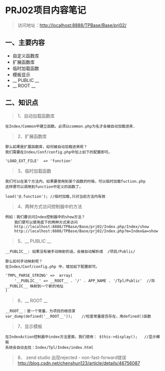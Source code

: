 # PRJ02项目内容笔记
> 访问地址：[http://localhost:8888/TPBase/Base/prj02/](http://localhost:8888/TPBase/Base/prj02/)

## 一、主要内容
* 自定义函数库
* 扩展函数库
* 临时加载函数
* 模板显示
* __ PUBLIC __
* __ ROOT __


## 二、知识点
> 1、自动加载函数库

	在Index/Common中建立函数。必须以common.php为名才会被自动加载进来.

> 2、扩展函数库

	那么如果是扩展函数库，如何被自动加载进来呢？
	我们需要在Index/Conf/config.php中加上如下的配置即可。

	'LOAD_EXT_FILE'  => 'function'	
> 3、临时加载函数

	我们可以在某个方法内，如果要使用到某个函数的时候，可以临时加载fuction.php
	这样便可以调用到function中定义的函数了。
	
	load('@.function'); //临时加载,只对当前方法内有效

> 4、两种方式访问控制器中的方法
	
	例如：我们要访问Index控制器中的show方法？
		我们便可以使用底下的两种方式来访问
		http://localhost:8888/TPBase/Base/prj02/Index.php/Index/show
		http://localhost:8888/TPBase/Base/prj02/Index.php?m=Index&a=show

> 5、__ PUBLIC __
	
	__PUBLIC__: 如果没有被手动映射的话，会被自动解析成  /项目/Public/
	
	那么如何手动映射呢？
	在Index/Conf/config.php 中，增加如下配置即可。
	
	'TMPL_PARSE_STRING' =>  array(
        '__PUBLIC__' => __ROOT__ . '/' . APP_NAME . '/Tpl/Public'  //将__PUBLIC__ 映射到一个新的地址
    )

> 6、__ ROOT __

	__ROOT__：是一个常量，为项目的根目录
	var_dump(defined('__ROOT__'));    //检查常量是否存在，用defined()函数

> 7、显示模板

	在IndexAction控制器中index方法里面，我们使用： $this->display();   //显示模板
	系统会自动去找：Index/Tpl/Index/index.html
	
> 8、 zend studio 出现rejected - non-fast-forward错误
	http://blog.csdn.net/chenshun123/article/details/46756087
